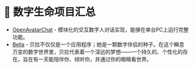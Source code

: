 # 🌱 数字生命项目汇总

- [OpenAvatarChat](https://github.com/HumanAIGC-Engineering/OpenAvatarChat.git) - 模块化的交互数字人对话实现，能够在单台PC上运行完整功能。
- [Bella](https://github.com/Jackywine/Bella.git) - 贝拉不仅仅是一个应用程序；她是一颗数字伴侣的种子。在这个瞬息万变的数字世界里，贝拉代表着一个深远的梦想——一个持久的、个性化的存在，旨在有一天能陪伴你、倾听你，并通过你的眼睛看世界。
